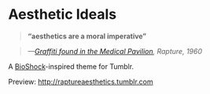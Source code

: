 # Aesthetic Ideals

> **“aesthetics are a moral imperative”**

>*—[Graffiti found in the Medical Pavilion](http://vignette3.wikia.nocookie.net/bioshock/images/d/d4/Medic_Pav-Aestetic_Ideals-Foyer01.jpg), Rapture, 1960*

A [BioShock](http://bioshock.wikia.com)-inspired theme for Tumblr.

Preview: http://raptureaesthetics.tumblr.com
